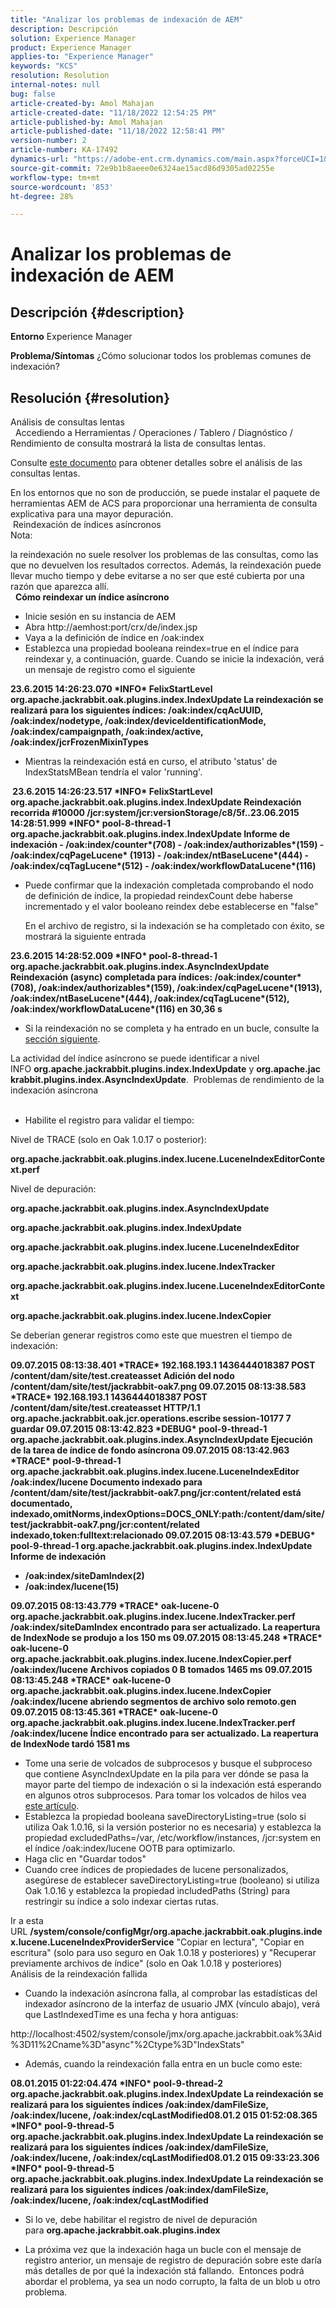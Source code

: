 ```yaml
---
title: "Analizar los problemas de indexación de AEM"
description: Descripción
solution: Experience Manager
product: Experience Manager
applies-to: "Experience Manager"
keywords: "KCS"
resolution: Resolution
internal-notes: null
bug: false
article-created-by: Amol Mahajan
article-created-date: "11/18/2022 12:54:25 PM"
article-published-by: Amol Mahajan
article-published-date: "11/18/2022 12:58:41 PM"
version-number: 2
article-number: KA-17492
dynamics-url: "https://adobe-ent.crm.dynamics.com/main.aspx?forceUCI=1&pagetype=entityrecord&etn=knowledgearticle&id=0d82f71d-4067-ed11-9561-6045bd006e5a"
source-git-commit: 72e9b1b8aeee0e6324ae15acd86d9305ad02255e
workflow-type: tm+mt
source-wordcount: '853'
ht-degree: 28%

---
```


# Analizar los problemas de indexación de AEM

## Descripción {#description}

<b>Entorno</b>
Experience Manager


<b>Problema/Síntomas</b>
¿Cómo solucionar todos los problemas comunes de indexación?


## Resolución {#resolution}

Análisis de consultas lentas<br> 
Accediendo a Herramientas / Operaciones / Tablero / Diagnóstico / Rendimiento de consulta mostrará la lista de consultas lentas.

Consulte [este documento](https://experienceleague.adobe.com/docs/?lang=es#Troubleshooting%20indexing%20issues) para obtener detalles sobre el análisis de las consultas lentas.

En los entornos que no son de producción, se puede instalar el paquete de herramientas AEM de ACS para proporcionar una herramienta de consulta explicativa para una mayor depuración.
<br> Reindexación de índices asíncronos<br>
Nota:

la reindexación no suele resolver los problemas de las consultas, como las que no devuelven los resultados correctos. Además, la reindexación puede llevar mucho tiempo y debe evitarse a no ser que esté cubierta por una razón que aparezca allí.
<br> 
<b>Cómo reindexar un índice asíncrono</b>

- Inicie sesión en su instancia de AEM
- Abra http://aemhost:port/crx/de/index.jsp
- Vaya a la definición de índice en /oak:index
- Establezca una propiedad booleana reindex=true en el índice para reindexar y, a continuación, guarde. Cuando se inicie la indexación, verá un mensaje de registro como el siguiente


<b>23.6.2015 14:26:23.070 \*INFO\* FelixStartLevel org.apache.jackrabbit.oak.plugins.index.IndexUpdate La reindexación se realizará para los siguientes índices: /oak:index/cqAcUUID, /oak:index/nodetype, /oak:index/deviceIdentificationMode, /oak:index/campaignpath, /oak:index/active, /oak:index/jcrFrozenMixinTypes</b>

- Mientras la reindexación está en curso, el atributo &#39;status&#39; de IndexStatsMBean tendría el valor &#39;running&#39;.

<b> 23.6.2015 14:26:23.517 \*INFO\* FelixStartLevel org.apache.jackrabbit.oak.plugins.index.IndexUpdate Reindexación recorrida #10000 /jcr:system/jcr:versionStorage/c8/5f..23.06.2015 14:28:51.999 \*INFO\* pool-8-thread-1 org.apache.jackrabbit.oak.plugins.index.IndexUpdate Informe de indexación - /oak:index/counter\*(708) - /oak:index/authorizables\*(159) - /oak:index/cqPageLucene\* (1913) - /oak:index/ntBaseLucene\*(444) - /oak:index/cqTagLucene\*(512) - /oak:index/workflowDataLucene\*(116)</b>
- Puede confirmar que la indexación completada comprobando el nodo de definición de índice, la propiedad reindexCount debe haberse incrementado y el valor booleano reindex debe establecerse en &quot;false&quot;

   En el archivo de registro, si la indexación se ha completado con éxito, se mostrará la siguiente entrada

<b>23.6.2015 14:28:52.009 \*INFO\* pool-8-thread-1 org.apache.jackrabbit.oak.plugins.index.AsyncIndexUpdate Reindexación (async) completada para índices: /oak:index/counter\*(708), /oak:index/authorizables\*(159), /oak:index/cqPageLucene\*(1913), /oak:index/ntBaseLucene\*(444), /oak:index/cqTagLucene\*(512), /oak:index/workflowDataLucene\*(116) en 30,36 s</b>
- Si la reindexación no se completa y ha entrado en un bucle, consulte la [sección siguiente](https://helpx.adobe.com/experience-manager/kb/Analyzing-AEM-Indexing-Issues.html#Analyzing_Failed_Reindexing).


La actividad del índice asíncrono se puede identificar a nivel INFO <b>org.apache.jackrabbit.plugins.index.IndexUpdate</b> y <b>org.apache.jackrabbit.plugins.index.AsyncIndexUpdate</b>.
 Problemas de rendimiento de la indexación asíncrona<br> 
- Habilite el registro para validar el tiempo:


Nivel de TRACE (solo en Oak 1.0.17 o posterior):

<b>org.apache.jackrabbit.oak.plugins.index.lucene.LuceneIndexEditorContext.perf</b>

Nivel de depuración:

<b>org.apache.jackrabbit.oak.plugins.index.AsyncIndexUpdate</b>

<b>org.apache.jackrabbit.oak.plugins.index.IndexUpdate</b>

<b>org.apache.jackrabbit.oak.plugins.index.lucene.LuceneIndexEditor</b>

<b>org.apache.jackrabbit.oak.plugins.index.lucene.IndexTracker</b>

<b>org.apache.jackrabbit.oak.plugins.index.lucene.LuceneIndexEditorContext</b>

<b>org.apache.jackrabbit.oak.plugins.index.lucene.IndexCopier</b>

Se deberían generar registros como este que muestren el tiempo de indexación:

<b>09.07.2015 08:13:38.401 \*TRACE\* 192.168.193.1 1436444018387 POST /content/dam/site/test.createasset Adición del nodo /content/dam/site/test/jackrabbit-oak7.png 09.07.2015 08:13:38.583 \*TRACE\* 192.168.193.1 1436444018387 POST /content/dam/site/test.createasset HTTP/1.1 org.apache.jackrabbit.oak.jcr.operations.escribe session-10177 7 guardar 09.07.2015 08:13:42.823 \*DEBUG\* pool-9-thread-1 org.apache.jackrabbit.oak.plugins.index.AsyncIndexUpdate Ejecución de la tarea de índice de fondo asíncrona 09.07.2015 08:13:42.963 \*TRACE\* pool-9-thread-1 org.apache.jackrabbit.oak.plugins.index.lucene.LuceneIndexEditor /oak:index/lucene Documento indexado para /content/dam/site/test/jackrabbit-oak7.png/jcr:content/related está documentado, indexado,omitNorms,indexOptions=DOCS_ONLY:path:/content/dam/site/test/jackrabbit-oak7.png/jcr:content/related indexado,token:fulltext:relacionado 09.07.2015 08:13:43.579 \*DEBUG\* pool-9-thread-1 org.apache.jackrabbit.oak.plugins.index.IndexUpdate Informe de indexación
- /oak:index/siteDamIndex(2)
- /oak:index/lucene(15)</b>

<b>09.07.2015 08:13:43.779 \*TRACE\* oak-lucene-0 org.apache.jackrabbit.oak.plugins.index.lucene.IndexTracker.perf /oak:index/siteDamIndex encontrado para ser actualizado. La reapertura de IndexNode se produjo a los 150 ms 09.07.2015 08:13:45.248 \*TRACE\* oak-lucene-0 org.apache.jackrabbit.oak.plugins.index.lucene.IndexCopier.perf /oak:index/lucene Archivos copiados 0 B tomados 1465 ms 09.07.2015 08:13:45.248 \*TRACE\* oak-lucene-0 org.apache.jackrabbit.oak.plugins.index.lucene.IndexCopier /oak:index/lucene abriendo segmentos de archivo solo remoto.gen 09.07.2015 08:13:45.361 \*TRACE\* oak-lucene-0 org.apache.jackrabbit.oak.plugins.index.lucene.IndexTracker.perf /oak:index/lucene Índice encontrado para ser actualizado. La reapertura de IndexNode tardó 1581 ms</b>

- Tome una serie de volcados de subprocesos y busque el subproceso que contiene AsyncIndexUpdate en la pila para ver dónde se pasa la mayor parte del tiempo de indexación o si la indexación está esperando en algunos otros subprocesos. Para tomar los volcados de hilos vea [este artículo](https://helpx.adobe.com/experience-manager/kb/TakeThreadDump.html).
- Establezca la propiedad booleana saveDirectoryListing=true (solo si utiliza Oak 1.0.16, si la versión posterior no es necesaria) y establezca la propiedad excludedPaths=/var, /etc/workflow/instances, /jcr:system en el índice /oak:index/lucene OOTB para optimizarlo.
- Haga clic en &quot;Guardar todos&quot;
- Cuando cree índices de propiedades de lucene personalizados, asegúrese de establecer saveDirectoryListing=true (booleano) si utiliza Oak 1.0.16 y establezca la propiedad includedPaths (String) para restringir su índice a solo indexar ciertas rutas.


Ir a esta URL <b>/system/console/configMgr/org.apache.jackrabbit.oak.plugins.index.lucene.LuceneIndexProviderService</b> &quot;Copiar en lectura&quot;, &quot;Copiar en escritura&quot; (solo para uso seguro en Oak 1.0.18 y posteriores) y &quot;Recuperar previamente archivos de índice&quot; (solo en Oak 1.0.18 y posteriores)
<br>Análisis de la reindexación fallida<br>
- Cuando la indexación asíncrona falla, al comprobar las estadísticas del indexador asíncrono de la interfaz de usuario JMX (vínculo abajo), verá que LastIndexedTime es una fecha y hora antiguas:


http://localhost:4502/system/console/jmx/org.apache.jackrabbit.oak%3Aid%3D11%2Cname%3D&quot;async&quot;%2Ctype%3D&quot;IndexStats&quot;

- Además, cuando la reindexación falla entra en un bucle como este:


<b>08.01.2015 01:22:04.474 \*INFO\* pool-9-thread-2 org.apache.jackrabbit.oak.plugins.index.IndexUpdate La reindexación se realizará para los siguientes índices /oak:index/damFileSize, /oak:index/lucene, /oak:index/cqLastModified08.01.2 015 01:52:08.365 \*INFO\* pool-9-thread-5 org.apache.jackrabbit.oak.plugins.index.IndexUpdate La reindexación se realizará para los siguientes índices /oak:index/damFileSize, /oak:index/lucene, /oak:index/cqLastModified08.01.2 015 09:33:23.306 \*INFO\* pool-9-thread-5 org.apache.jackrabbit.oak.plugins.index.IndexUpdate La reindexación se realizará para los siguientes índices /oak:index/damFileSize, /oak:index/lucene, /oak:index/cqLastModified</b>

- Si lo ve, debe habilitar el registro de nivel de depuración para <b>org.apache.jackrabbit.oak.plugins.index</b>


- La próxima vez que la indexación haga un bucle con el mensaje de registro anterior, un mensaje de registro de depuración sobre este daría más detalles de por qué la indexación stá fallando.  Entonces podrá abordar el problema, ya sea un nodo corrupto, la falta de un blob u otro problema.

